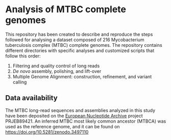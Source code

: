 # Analysis of MTBC complete genomes
This repository has been created to describe and reproduce the steps followed for analysing a dataset composed of 216 Mycobacterium tuberculosis complex (MTBC) complete genomes. The repository contains different directories with specific analyses and customized scripts that follow this order:

1. Filtering and quality control of long reads
2. _De novo_ assembly, polishing, and lift-over
4. Multiple Genome Alignment: construction, refinement, and variant calling


## Data availability

The MTBC long-read sequences and assemblies analyzed in this study have been deposited on the [European Nucleotide Archive](https://www.ebi.ac.uk/ena/browser/home) project PRJEB89421. An inferred MTBC most likely common ancestor (MTBCA) was used as the reference genome, and it can be found on https://doi.org/10.5281/zenodo.3497110
